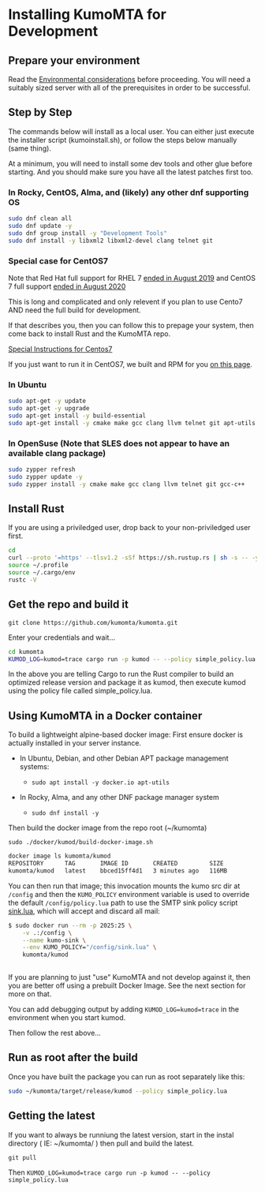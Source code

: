 # Installing KumoMTA for Development

## Prepare your environment

Read the [Environmental considerations](https://github.com/kumomta/kumomta/blob/main/docs/guide/subs/environment_consideration.md) before proceeding.  You will need a suitably sized server with all of the prerequisites in order to be successful.

## Step by Step

The commands below will install as a local user.
You can either just execute the installer script (kumoinstall.sh), or follow the steps below manually (same thing).

At a minimum, you will need to install some dev tools and other glue before starting.
And you should make sure you have all the latest patches first too.

### In Rocky, CentOS, Alma, and (likely) any other dnf supporting OS

```bash
sudo dnf clean all
sudo dnf update -y
sudo dnf group install -y "Development Tools"
sudo dnf install -y libxml2 libxml2-devel clang telnet git

```

### Special case for CentOS7

Note that Red Hat full support for RHEL 7 [ended in August 2019](https://access.redhat.com/support/policy/updates/errata#Retired_Life_Cycle_Dates) and CentOS 7 full support [ended in August 2020](https://wiki.centos.org/About/Product)

This is long and complicated and only relevent if you plan to use Cento7 AND need the full build for development.  

If that describes you, then you can follow this to prepage your system, then come back to install Rust and the KumoMTA repo.

[Special Instructions for Centos7](https://github.com/kumomta/kumomta/blob/main/docs/guide/subs/special_for_centos7)

If you just want to run it in CentOS7, we built and RPM for you [on this page](https://github.com/kumomta/kumomta/blob/main/docs/guide/subs/install_for_production_use.md).

### In Ubuntu

```bash
sudo apt-get -y update
sudo apt-get -y upgrade
sudo apt-get install -y build-essential
sudo apt-get install -y cmake make gcc clang llvm telnet git apt-utils
```

### In OpenSuse (Note that SLES does not appear to have an available clang package)

```bash
sudo zypper refresh
sudo zypper update -y
sudo zypper install -y cmake make gcc clang llvm telnet git gcc-c++

```

## Install Rust

If you are using a priviledged user, drop back to your non-priviledged user first.

```bash
cd 
curl --proto '=https' --tlsv1.2 -sSf https://sh.rustup.rs | sh -s -- -y
source ~/.profile
source ~/.cargo/env
rustc -V

```

## Get the repo and build it

```git clone https://github.com/kumomta/kumomta.git```

Enter your credentials and wait...

```bash
cd kumomta
KUMOD_LOG=kumod=trace cargo run -p kumod -- --policy simple_policy.lua

```

In the above you are telling Cargo to run the Rust compiler to build an optimized release version and package it as kumod, then execute kumod using the policy file called simple_policy.lua.

## Using KumoMTA in a Docker container

To build a lightweight alpine-based docker image:
First ensure docker is actually installed in your server instance.

- In Ubuntu, Debian, and other Debian APT package management systems:
  - `sudo apt install -y docker.io apt-utils`

- In Rocky, Alma, and any other DNF package manager system
  - `sudo dnf install -y`

Then build the docker image from the repo root (~/kumomta)

`sudo ./docker/kumod/build-docker-image.sh`

```bash
docker image ls kumomta/kumod
REPOSITORY      TAG       IMAGE ID       CREATED         SIZE
kumomta/kumod   latest    bbced15ff4d1   3 minutes ago   116MB
```

You can then run that image; this invocation mounts the kumo
src dir at `/config` and then the `KUMO_POLICY` environment
variable is used to override the default `/config/policy.lua`
path to use the SMTP sink policy script [sink.lua](https://github.com/kumomta/kumomta/blob/main/sink.lua),
which will accept and discard all mail:

```bash
$ sudo docker run --rm -p 2025:25 \
    -v .:/config \
    --name kumo-sink \
    --env KUMO_POLICY="/config/sink.lua" \
    kumomta/kumod
    
```

If you are planning to just "use" KumoMTA and not develop against it, then you are better off using a prebuilt Docker Image.  See the next section for more on that.

You can add debugging output by adding `KUMOD_LOG=kumod=trace` in the environment when you start kumod.

Then follow the rest above...

## Run as root after the build

Once you have built the package you can run as root separately like this:

```bash
sudo ~/kumomta/target/release/kumod --policy simple_policy.lua
```

## Getting the latest

If you want to always be runniung the latest version, start in the instal directory ( IE: ~/kumomta/ ) then pull and build the latest.

`git pull`

Then `KUMOD_LOG=kumod=trace cargo run -p kumod -- --policy simple_policy.lua`
